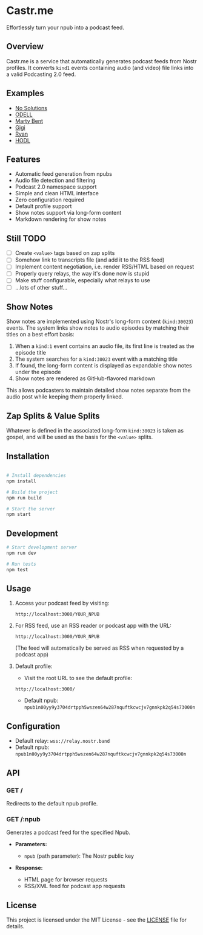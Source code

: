 # Castr.me

Effortlessly turn your npub into a podcast feed.

## Overview

Castr.me is a service that automatically generates podcast feeds from Nostr profiles. It converts `kind1` events containing audio (and video) file links into a valid Podcasting 2.0 feed.

## Examples

- [No Solutions](https://castr.me/npub1n00yy9y3704drtpph5wszen64w287nquftkcwcjv7gnnkpk2q54s73000n)
- [ODELL](https://castr.me/npub1qny3tkh0acurzla8x3zy4nhrjz5zd8l9sy9jys09umwng00manysew95gx)
- [Marty Bent](https://castr.me/npub1guh5grefa7vkay4ps6udxg8lrqxg2kgr3qh9n4gduxut64nfxq0q9y6hjy)
- [Gigi](https://castr.me/npub1dergggklka99wwrs92yz8wdjs952h2ux2ha2ed598ngwu9w7a6fsh9xzpc)
- [Ryan](https://castr.me/npub1m64hnkh6rs47fd9x6wk2zdtmdj4qkazt734d22d94ery9zzhne5qw9uaks)
- [HODL](https://castr.me/npub1rtlqca8r6auyaw5n5h3l5422dm4sry5dzfee4696fqe8s6qgudks7djtfs)

## Features

- Automatic feed generation from npubs
- Audio file detection and filtering
- Podcast 2.0 namespace support
- Simple and clean HTML interface
- Zero configuration required
- Default profile support
- Show notes support via long-form content
- Markdown rendering for show notes

## Still TODO

- [ ] Create `<value>` tags based on zap splits
- [ ] Somehow link to transcripts file (and add it to the RSS feed)
- [ ] Implement content negotiation, i.e. render RSS/HTML based on request
- [ ] Properly query relays, the way it's done now is stupid
- [ ] Make stuff configurable, especially what relays to use
- [ ] ...lots of other stuff...

## Show Notes

Show notes are implemented using Nostr's long-form content (`kind:30023`) events. The system links show notes to audio episodes by matching their titles on a best effort basis:

1. When a `kind:1` event contains an audio file, its first line is treated as the episode title
2. The system searches for a `kind:30023` event with a matching title
3. If found, the long-form content is displayed as expandable show notes under the episode
4. Show notes are rendered as GitHub-flavored markdown

This allows podcasters to maintain detailed show notes separate from the audio post while keeping them properly linked.

## Zap Splits & Value Splits

Whatever is defined in the associated long-form `kind:30023` is taken as gospel, and will be used as the basis for the `<value>` splits.

## Installation

```bash

# Install dependencies
npm install

# Build the project
npm run build

# Start the server
npm start
```

## Development

```bash
# Start development server
npm run dev

# Run tests
npm test
```

## Usage

1. Access your podcast feed by visiting:
   ```
   http://localhost:3000/YOUR_NPUB
   ```

2. For RSS feed, use an RSS reader or podcast app with the URL:
   ```
   http://localhost:3000/YOUR_NPUB
   ```
   (The feed will automatically be served as RSS when requested by a podcast app)

3. Default profile:
   - Visit the root URL to see the default profile:
   ```
   http://localhost:3000/
   ```
   - Default npub: `npub1n00yy9y3704drtpph5wszen64w287nquftkcwcjv7gnnkpk2q54s73000n`

## Configuration

- Default relay: `wss://relay.nostr.band`
- Default npub: `npub1n00yy9y3704drtpph5wszen64w287nquftkcwcjv7gnnkpk2q54s73000n`

## API

### GET /

Redirects to the default npub profile.

### GET /:npub

Generates a podcast feed for the specified Npub.

- **Parameters:**
  - `npub` (path parameter): The Nostr public key

- **Response:**
  - HTML page for browser requests
  - RSS/XML feed for podcast app requests

## License

This project is licensed under the MIT License - see the [LICENSE](LICENSE) file for details. 
